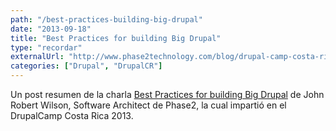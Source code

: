 ```yaml
---
path: "/best-practices-building-big-drupal"
date: "2013-09-18"
title: "Best Practices for building Big Drupal"
type: "recordar"
externalUrl: "http://www.phase2technology.com/blog/drupal-camp-costa-rica-session-notes-best-practices-for-building-big-drupal/"
categories: ["Drupal", "DrupalCR"]
---
```


Un post resumen de la charla [Best Practices for building Big Drupal](http://www.phase2technology.com/blog/drupal-camp-costa-rica-session-notes-best-practices-for-building-big-drupal/) de John Robert Wilson, Software Architect de Phase2, la cual impartió en el DrupalCamp Costa Rica 2013.